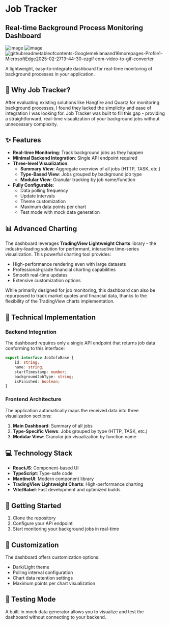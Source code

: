 # Job Tracker

## Real-time Background Process Monitoring Dashboard

![image](https://github.com/user-attachments/assets/2b72a120-b7ed-48fa-9a53-4a4144722c65)
![image](https://github.com/user-attachments/assets/33d59081-5d4c-4e71-98b0-f148365ff85d)
![githubreadmetableofcontents-Googlemeklanaand16morepages-Profile1-MicrosoftEdge2025-02-2713-44-30-ezgif com-video-to-gif-converter](https://github.com/user-attachments/assets/a0421466-9a6f-459f-b77f-1c7401d5b516)



A lightweight, easy-to-integrate dashboard for real-time monitoring of background processes in your application.

## 🚀 Why Job Tracker?

After evaluating existing solutions like Hangfire and Quartz for monitoring background processes, I found they lacked the simplicity and ease of integration I was looking for. Job Tracker was built to fill this gap - providing a straightforward, real-time visualization of your background jobs without unnecessary complexity.

## ✨ Features

- **Real-time Monitoring**: Track background jobs as they happen
- **Minimal Backend Integration**: Single API endpoint required
- **Three-level Visualization**:
  - **Summary View**: Aggregate overview of all jobs (HTTP, TASK, etc.)
  - **Type-Based View**: Jobs grouped by background job type
  - **Modular View**: Granular tracking by job name/function
- **Fully Configurable**:
  - Data polling frequency
  - Update intervals
  - Theme customization
  - Maximum data points per chart
  - Test mode with mock data generation

## 📊 Advanced Charting

The dashboard leverages **TradingView Lightweight Charts** library - the industry-leading solution for performant, interactive time-series visualization. This powerful charting tool provides:

- High-performance rendering even with large datasets
- Professional-grade financial charting capabilities
- Smooth real-time updates
- Extensive customization options

While primarily designed for job monitoring, this dashboard can also be repurposed to track market quotes and financial data, thanks to the flexibility of the TradingView charts implementation.

## 🔧 Technical Implementation

### Backend Integration

The dashboard requires only a single API endpoint that returns job data conforming to this interface:

```typescript
export interface JobInfoBase {
    id: string;
    name: string;
    startTimestamp: number;
    backgroundJobType: string;
    isFinished: boolean;
}
```

### Frontend Architecture

The application automatically maps the received data into three visualization sections:
1. **Main Dashboard**: Summary of all jobs
2. **Type-Specific Views**: Jobs grouped by type (HTTP, TASK, etc.)
3. **Modular View**: Granular job visualization by function name

## 💻 Technology Stack

- **ReactJS**: Component-based UI
- **TypeScript**: Type-safe code
- **MantineUI**: Modern component library
- **TradingView Lightweight Charts**: High-performance charting
- **Vite/Babel**: Fast development and optimized builds

## 🔄 Getting Started

1. Clone the repository
2. Configure your API endpoint
3. Start monitoring your background jobs in real-time

## 🎨 Customization

The dashboard offers customization options:
- Dark/Light theme
- Polling interval configuration
- Chart data retention settings
- Maximum points per chart visualization

## 🧪 Testing Mode

A built-in mock data generator allows you to visualize and test the dashboard without connecting to your backend.
